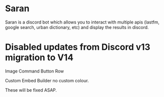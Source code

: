 # Saran

Saran is a discord bot which allows you to interact with multiple apis (lastfm, google search, urban dictionary, etc) and display the results in discord.

# Disabled updates from Discord v13 migration to V14

Image Command Button Row

Custom Embed Builder no custom colour.

These will be fixed ASAP.
